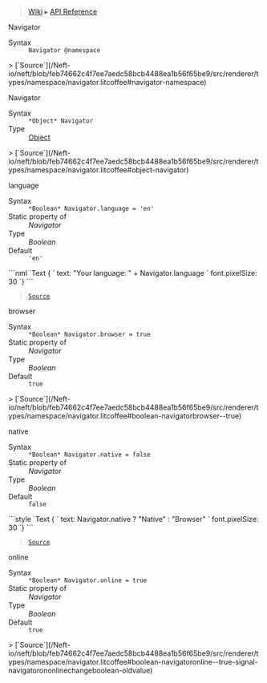 > [Wiki](Home) ▸ [API Reference](API-Reference)

Navigator
<dl><dt>Syntax</dt><dd><code>Navigator @namespace</code></dd></dl>
> [`Source`](/Neft-io/neft/blob/feb74662c4f7ee7aedc58bcb4488ea1b56f65be9/src/renderer/types/namespace/navigator.litcoffee#navigator-namespace)

Navigator
<dl><dt>Syntax</dt><dd><code>&#x2A;Object&#x2A; Navigator</code></dd><dt>Type</dt><dd><a href="/Neft-io/neft/wiki/Utils-API.md#boolean-isobjectany-value">Object</a></dd></dl>
> [`Source`](/Neft-io/neft/blob/feb74662c4f7ee7aedc58bcb4488ea1b56f65be9/src/renderer/types/namespace/navigator.litcoffee#object-navigator)

language
<dl><dt>Syntax</dt><dd><code>&#x2A;Boolean&#x2A; Navigator.language = 'en'</code></dd><dt>Static property of</dt><dd><i>Navigator</i></dd><dt>Type</dt><dd><i>Boolean</i></dd><dt>Default</dt><dd><code>'en'</code></dd></dl>
```nml
`Text {
`   text: "Your language: " + Navigator.language
`   font.pixelSize: 30
`}
```

> [`Source`](/Neft-io/neft/blob/feb74662c4f7ee7aedc58bcb4488ea1b56f65be9/src/renderer/types/namespace/navigator.litcoffee#boolean-navigatorlanguage--en)

browser
<dl><dt>Syntax</dt><dd><code>&#x2A;Boolean&#x2A; Navigator.browser = true</code></dd><dt>Static property of</dt><dd><i>Navigator</i></dd><dt>Type</dt><dd><i>Boolean</i></dd><dt>Default</dt><dd><code>true</code></dd></dl>
> [`Source`](/Neft-io/neft/blob/feb74662c4f7ee7aedc58bcb4488ea1b56f65be9/src/renderer/types/namespace/navigator.litcoffee#boolean-navigatorbrowser--true)

native
<dl><dt>Syntax</dt><dd><code>&#x2A;Boolean&#x2A; Navigator.native = false</code></dd><dt>Static property of</dt><dd><i>Navigator</i></dd><dt>Type</dt><dd><i>Boolean</i></dd><dt>Default</dt><dd><code>false</code></dd></dl>
```style
`Text {
`   text: Navigator.native ? "Native" : "Browser"
`   font.pixelSize: 30
`}
```

> [`Source`](/Neft-io/neft/blob/feb74662c4f7ee7aedc58bcb4488ea1b56f65be9/src/renderer/types/namespace/navigator.litcoffee#boolean-navigatornative--false)

online
<dl><dt>Syntax</dt><dd><code>&#x2A;Boolean&#x2A; Navigator.online = true</code></dd><dt>Static property of</dt><dd><i>Navigator</i></dd><dt>Type</dt><dd><i>Boolean</i></dd><dt>Default</dt><dd><code>true</code></dd></dl>
> [`Source`](/Neft-io/neft/blob/feb74662c4f7ee7aedc58bcb4488ea1b56f65be9/src/renderer/types/namespace/navigator.litcoffee#boolean-navigatoronline--true-signal-navigatorononlinechangeboolean-oldvalue)

